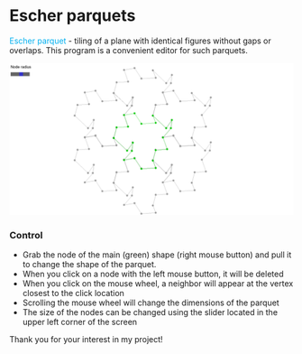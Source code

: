 # Escher parquets  
<span style="color:rgb(0, 176, 240)">Escher parquet</span> - tiling of a plane with identical figures without gaps or overlaps. 
This program is a convenient editor for such parquets.  

![example1](img1.png)
### Control  
- Grab the node of the main (green) shape (right mouse button) and pull it to change the shape of the parquet.  
- When you click on a node with the left mouse button, it will be deleted  
- When you click on the mouse wheel, a neighbor will appear at the vertex closest to the click location
- Scrolling the mouse wheel will change the dimensions of the parquet
- The size of the nodes can be changed using the slider located in the upper left corner of the screen

Thank you for your interest in my project!